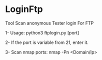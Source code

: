 # LoginFtp
Tool Scan anonymous Tester login For FTP


1- Usage: python3 ftplogin.py <filename-domain-list> [port]

2- If the port is variable from 21, enter it.

3- Scan nmap ports: nmap -Pn <Domain/Ip>
